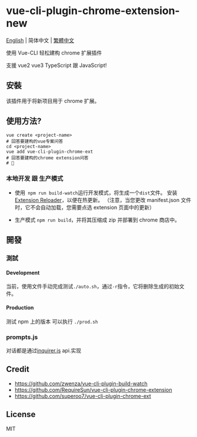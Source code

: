 # vue-cli-plugin-chrome-extension-new

[English](./README.md) | 简体中文 | [繁體中文](./README-zh_TW.md)

使用 Vue-CLI 轻松建构 chrome 扩展插件

支援 vue2 vue3 TypeScript 跟 JavaScript!

## 安裝

该插件用于将新项目用于 chrome 扩展。

## 使用方法?

```
vue create <project-name>
# 回答要建构的vue专案问答
cd <project-name>
vue add vue-cli-plugin-chrome-ext
# 回答要建构的chrome extension问答
# 🎉
```

### 本地开发 跟 生产模式

- 使用` npm run build-watch`运行开发模式，将生成一个`dist`文件。 安装[Extension Reloader](https://chrome.google.com/webstore/detail/extensions-reloader/fimgfedafeadlieiabdeeaodndnlbhid)，以便在热更新。 （注意，当您更改 manifest.json 文件时，它不会自动加载，您需要点选 extension 页面中的更新）

- 生产模式 `npm run build`，并将其压缩成 zip 并部署到 chrome 商店中。

## 開發

### 測試

#### Development

当前，使用文件手动完成测试`./auto.sh`，通过`-r`指令，它将删除生成的初始文件。

#### Production

测试 npm 上的版本 可以执行 `./prod.sh`

### prompts.js

对话都是通过[inquirer.js](https://github.com/SBoudrias/Inquirer.js) api.实现

## Credit

- https://github.com/zwenza/vue-cli-plugin-build-watch
- https://github.com/RequireSun/vue-cli-plugin-chrome-extension
- https://github.com/superoo7/vue-cli-plugin-chrome-ext

## License

MIT
